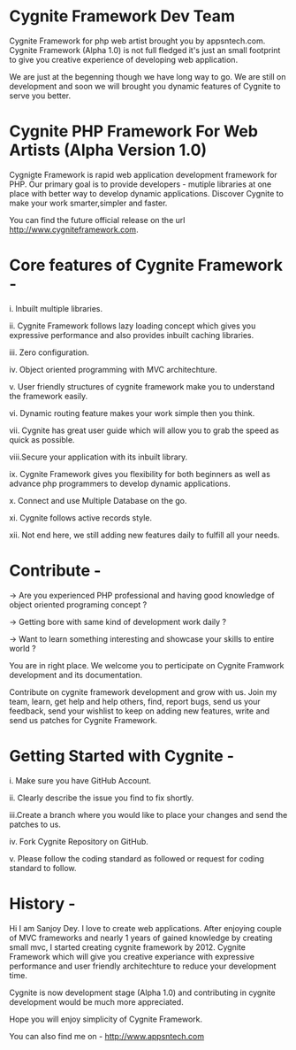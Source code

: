 Cygnite Framework Dev Team
==========================
Cygnite Framework for php web artist brought you by appsntech.com. Cygnite Framework (Alpha 1.0) is
not full fledged it's just an small footprint to give you creative experience of developing web application.

We are just at the begenning though we have long way to go. We are still on development and soon we will
brought you dynamic features of Cygnite to serve you better.


Cygnite PHP Framework For Web Artists (Alpha Version 1.0)
=========================================================

Cygnigte Framework is rapid web application development framework for PHP. Our primary goal is to provide developers - mutiple libraries
at one place with better way to develop dynamic applications. Discover Cygnite to make your work smarter,simpler and faster.

You can find the future official release on the url http://www.cygniteframework.com.

Core features of Cygnite Framework -
==================================

i. Inbuilt multiple libraries.

ii. Cygnite Framework follows lazy loading concept which gives you expressive performance and also provides inbuilt caching libraries.

iii. Zero configuration.

iv. Object oriented programming with MVC architechture.

v.  User friendly structures of cygnite framework make you to understand the framework easily.

vi. Dynamic routing feature makes your work simple then you think.

vii. Cygnite has great user guide which will allow you to grab the speed as quick as possible.

viii.Secure your application with its inbuilt library.

ix. Cygnite Framework gives you flexibility for both beginners as well as advance php programmers to develop dynamic applications.

x. Connect and use Multiple Database on the go.

xi. Cygnite follows active records style.

xii. Not end here, we still adding new features daily to fulfill all your needs.


Contribute -
===========

-> Are you experienced PHP professional and having good knowledge of object oriented programing concept ?

-> Getting bore with same kind of development work daily ?

-> Want to learn something interesting and showcase your skills to entire world ?

You are in right place. We welcome you to perticipate on Cygnite Framwork development and its documentation.

Contribute on cygnite framework development and grow with us. Join my team, learn, get help and help others, find, report
bugs, send us your feedback, send your wishlist to keep on adding new features, write and send us patches for Cygnite Framework.


Getting Started with Cygnite -
============================
i.  Make sure you have GitHub Account.

ii. Clearly describe the issue you find to fix shortly.

iii.Create a branch where you would like to place your changes and send the patches to us.

iv. Fork Cygnite Repository on GitHub.

v. Please follow the coding standard as followed or request for coding standard to follow.


History -
=======
Hi I am Sanjoy Dey. I love to create web applications. After enjoying couple of MVC frameworks and nearly 1 years of gained knowledge by creating small mvc,
I started creating cygnite framework by 2012. Cygnite Framework which will give you creative experiance with expressive performance and user friendly architechture to
reduce your development time.

Cygnite is now development stage (Alpha 1.0) and contributing in cygnite development would be much more appreciated.

Hope you will enjoy simplicity of Cygnite Framework.

You can also find me on - http://www.appsntech.com